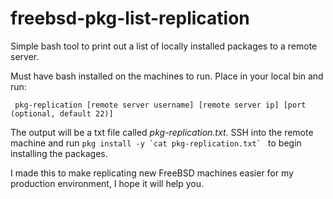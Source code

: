 # freebsd-pkg-list-replication
Simple bash tool to print out a list of locally installed packages to a remote server.

Must have bash installed on the machines to run. Place in your local bin and run:

``` pkg-replication [remote server username] [remote server ip] [port (optional, default 22)]```

The output will be a txt file called _pkg-replication.txt_. SSH into the remote machine and run ```pkg install -y `cat pkg-replication.txt` ``` to begin installing the packages.

I made this to make replicating new FreeBSD machines easier for my production environment, I hope it will help you.
